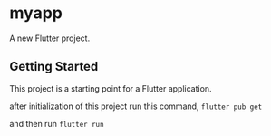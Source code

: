 # myapp

A new Flutter project.

## Getting Started

This project is a starting point for a Flutter application.

after initialization of this project run this command,
`flutter pub get`

and then run 
`flutter run`
